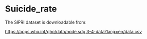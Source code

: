 # Suicide_rate



The SIPRI dataset is downloadable from:

https://apps.who.int/gho/data/node.sdg.3-4-data?lang=en/data.csv
